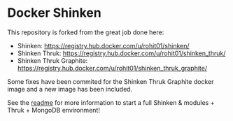 Docker Shinken
==============

This repository is forked from the great job done here: 

* Shinken: <https://registry.hub.docker.com/u/rohit01/shinken/>
* Shinken Thruk: <https://registry.hub.docker.com/u/rohit01/shinken_thruk/>
* Shinken Thruk Graphite: <https://registry.hub.docker.com/u/rohit01/shinken_thruk_graphite/>

Some fixes have been commited for the Shinken Thruk Graphite docker image and a new image has been included. 

See the [readme](./shinken_multi_realms/README.md) for more information to start a full Shinken & modules + Thruk + MongoDB environment!

